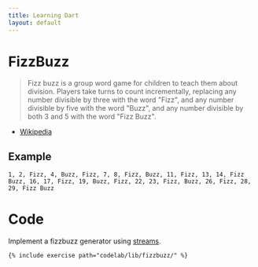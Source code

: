 ```yaml
---
title: Learning Dart
layout: default
---
```

<script type="text/javascript" src="https://dartpad.dev/inject_embed.dart.js" defer></script>

# FizzBuzz

> Fizz buzz is a group word game for children to teach them about division.
Players take turns to count incrementally, replacing any number divisible by
three with the word "Fizz", and any number divisible by five with the word
"Buzz", and any number divisible by both 3 and 5 with the word "Fizz Buzz".

- [Wikipedia](https://en.wikipedia.org/wiki/Fizz_buzz)

## Example

`1, 2, Fizz, 4, Buzz, Fizz, 7, 8, Fizz, Buzz, 11, Fizz, 13, 14, Fizz Buzz, 16, 17, Fizz, 19, Buzz, Fizz, 22, 23, Fizz, Buzz, 26, Fizz, 28, 29, Fizz Buzz`

# Code

Implement a fizzbuzz generator using
[streams](https://dart.dev/articles/libraries/creating-streams).

```run-dartpad:mode-dart
{% include exercise path="codelab/lib/fizzbuzz/" %}
```
